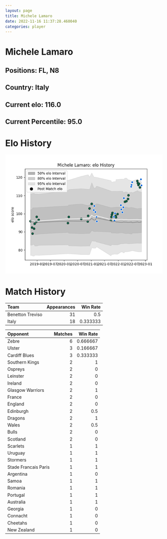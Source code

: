 ```yaml
---  
layout: page  
title: Michele Lamaro  
date: 2022-11-16 11:37:28.460040  
categories: player  
---
```

# Michele Lamaro

## Positions: FL, N8

## Country: Italy

## Current elo: 116.0

## Current Percentile: 95.0

# Elo History


![elo history](history_MicheleLamaro.png)
# Match History


| Team             |   Appearances |   Win Rate |
|:-----------------|--------------:|-----------:|
| Benetton Treviso |            31 |   0.5      |
| Italy            |            18 |   0.333333 |

| Opponent             |   Matches |   Win Rate |
|:---------------------|----------:|-----------:|
| Zebre                |         6 |   0.666667 |
| Ulster               |         3 |   0.166667 |
| Cardiff Blues        |         3 |   0.333333 |
| Southern Kings       |         2 |   1        |
| Ospreys              |         2 |   0        |
| Leinster             |         2 |   0        |
| Ireland              |         2 |   0        |
| Glasgow Warriors     |         2 |   1        |
| France               |         2 |   0        |
| England              |         2 |   0        |
| Edinburgh            |         2 |   0.5      |
| Dragons              |         2 |   1        |
| Wales                |         2 |   0.5      |
| Bulls                |         2 |   0        |
| Scotland             |         2 |   0        |
| Scarlets             |         1 |   1        |
| Uruguay              |         1 |   1        |
| Stormers             |         1 |   1        |
| Stade Francais Paris |         1 |   1        |
| Argentina            |         1 |   0        |
| Samoa                |         1 |   1        |
| Romania              |         1 |   1        |
| Portugal             |         1 |   1        |
| Australia            |         1 |   1        |
| Georgia              |         1 |   0        |
| Connacht             |         1 |   0        |
| Cheetahs             |         1 |   0        |
| New Zealand          |         1 |   0        |